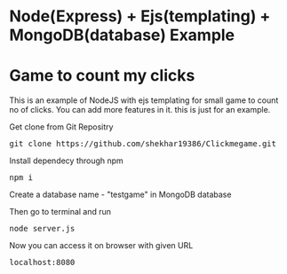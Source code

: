 

Node(Express) + Ejs(templating) + MongoDB(database) Example
===========================================================

Game to count my clicks
=======================

This is an example of NodeJS with ejs templating for small game to count no of clicks. You can add more features in it. this is just for an example.

Get clone from Git Repositry

<pre>git clone https://github.com/shekhar19386/Clickmegame.git</pre>

Install dependecy through npm

<pre>npm i</pre>

Create a database name - "testgame" in MongoDB database

Then go to terminal and run

<pre>node server.js</pre>

Now you can access it on browser with given URL

<pre>localhost:8080</pre>


